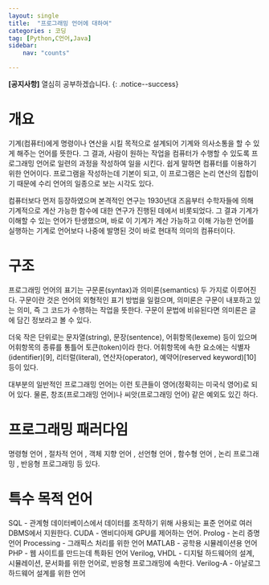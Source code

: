 ```yaml
---
layout: single
title:  "프로그래밍 언어에 대하여"
categories : 코딩
tag: [Python,C언어,Java]
sidebar:
    nav: "counts"

---
```

**[공지사항]** 열심히 공부하겠습니다.
{: .notice--success}

# 개요
기계(컴퓨터)에게 명령이나 연산을 시킬 목적으로 설계되어 기계와 의사소통을 할 수 있게 해주는 언어를 뜻한다. 그 결과, 사람이 원하는 작업을 컴퓨터가 수행할 수 있도록 프로그래밍 언어로 일련의 과정을 작성하여 일을 시킨다. 쉽게 말하면 컴퓨터를 이용하기 위한 언어이다. 프로그램을 작성하는데 기본이 되고, 이 프로그램은 논리 연산의 집합이기 때문에 수리 언어의 일종으로 보는 시각도 있다.

컴퓨터보다 먼저 등장하였으며 본격적인 연구는 1930년대 즈음부터 수학자들에 의해 기계적으로 계산 가능한 함수에 대한 연구가 진행된 데에서 비롯되었다. 그 결과 기계가 이해할 수 있는 언어가 탄생했으며, 바로 이 기계가 계산 가능하고 이해 가능한 언어를 실행하는 기계로 언어보다 나중에 발명된 것이 바로 현대적 의미의 컴퓨터이다.
# 구조
프로그래밍 언어의 표기는 구문론(syntax)과 의미론(semantics) 두 가지로 이루어진다. 구문이란 것은 언어의 외형적인 표기 방법을 일컬으며, 의미론은 구문이 내포하고 있는 의미, 즉 그 코드가 수행하는 작업을 뜻한다. 구문이 문법에 비유된다면 의미론은 글에 담긴 정보라고 볼 수 있다.

더욱 작은 단위로는 문자열(string), 문장(sentence), 어휘항목(lexeme) 등이 있으며 어휘항목의 종류를 통틀어 토큰(token)이라 한다. 어휘항목에 속한 요소에는 식별자(identifier)[9], 리터럴(literal), 연산자(operator), 예약어(reserved keyword)[10] 등이 있다.

대부분의 일반적인 프로그래밍 언어는 이런 토큰들이 영어(정확히는 미국식 영어)로 되어 있다. 물론, 창조(프로그래밍 언어)나 씨앗(프로그래밍 언어) 같은 예외도 있긴 하다.
# 프로그래밍 패러다임
명령형 언어 , 절차적 언어 , 객체 지향 언어 , 선언형 언어 , 함수형 언어 , 논리 프로그래밍 , 반응형 프로그래밍 등 있다.
# 특수 목적 언어
SQL - 관계형 데이터베이스에서 데이터를 조작하기 위해 사용되는 표준 언어로 여러 DBMS에서 지원한다.
CUDA - 엔비디아제 GPU를 제어하는 언어.
Prolog - 논리 증명 언어
Processing - 그래픽스 처리를 위한 언어
MATLAB - 공학용 시뮬레이션용 언어
PHP - 웹 사이트를 만드는데 특화된 언어
Verilog, VHDL - 디지털 하드웨어의 설계, 시뮬레이션, 문서화를 위한 언어로, 반응형 프로그래밍에 속한다.
Verilog-A - 아날로그 하드웨어 설계를 위한 언어
